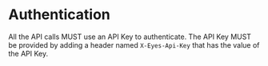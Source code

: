 # Authentication
All the API calls MUST use an API Key to authenticate. The API Key MUST be provided by adding a header named `X-Eyes-Api-Key` that has the value of the API Key.